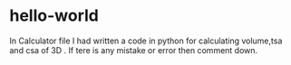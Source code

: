 # hello-world
In Calculator file I had written a code in python for calculating volume,tsa and csa of 3D . If tere is any mistake or error then comment down.
